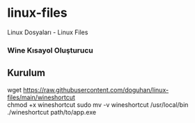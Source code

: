 # linux-files
Linux Dosyaları - Linux Files
### Wine Kısayol Oluşturucu
## Kurulum
wget https://raw.githubusercontent.com/doguhan/linux-files/main/wineshortcut </br>
chmod +x wineshortcut
sudo mv -v wineshortcut /usr/local/bin
./wineshortcut path/to/app.exe

